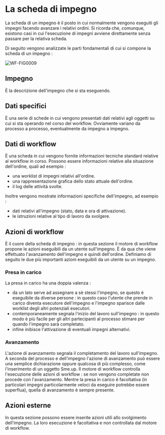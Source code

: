 # La scheda di impegno

La scheda di un impegno è il posto in cui normalmente vengono eseguiti gli impegni facendo avanzare i relativi ordini.
Si ricorda che, comunque, esistono casi in cui l'esecuzione di impegni avviene direttamente senza passare per la relativa scheda.

Di seguito vengono analizzate le parti fondamentali di cui si compone la scheda di un impegno : 

![WF-FIG0009](http://localhost:3000/immagini/MBDOC_SCH-F2_EXEC/WF-FIG0009.png)
## Impegno

È la descrizione dell'impegno che si sta eseguendo.

## Dati specifici

È una serie di schede in cui vengono presentati dati relativi agli oggetti su cui si sta operando nel corso del workflow.
Ovviamente variano da processo a processo, eventualmente da impegno a impegno.

## Dati di workflow

È una scheda in cui vengono fornite informazioni tecniche standard relative al workflow in corso.
Possono essere informazioni relative alla situazione dell'ordine, quali ad esempio : 
 * una worklist di impegni relativi all'ordine.
 * una rappresentazione grafica dello stato attuale dell'ordine.
 * il log delle attività svolte.

Inoltre vengono mostrate informazioni specifiche dell'impegno, ad esempio : 
 * dati relativi all'impegno (stato, data e ora di attivazione).
 * le istruzioni relative al tipo di lavoro da svolgere.

## Azioni di workflow

È il cuore della scheda di impegno :  in questa sezione il motore di workflow propone le azioni eseguibili da un utente sull'impegno.
È da qua che viene effettuato l'avanzamento dell'impegno e quindi dell'ordine.
Definiamo di seguito le due più importanti azioni eseguibili da un utente su un impegno.

### Presa in carico

La presa in carico ha una doppia valenza : 
 * da un lato serve ad assegnare a sè stessi l'impegno, se questo è eseguibile da diverse persone :  in questo caso l'utente che prende in carico diventa esecutore dell'impegno e l'impegno sparisce dalle worklist degli altri potenziali esecutori.
 * contemporaneamente segnala l'inizio del lavoro sull'impegno :  in questo modo è più facile per gli altri partecipanti al processo stimare per quando l'impegno sarà completato.
 * infine inibisce l'attivazione di eventuali impegni alternativi.

### Avanzamento

L'azione di avanzamento segnala il completamento del lavoro sull'impegno.
A seconda del processo e dell'impegno l'azione di avanzamento può essere una semplice dichiarazione oppure qualcosa di più complesso, come
l'inserimento di un oggetto Sme.up. Il motore di workflow controlla l'esecuzione delle azioni di workflow :  se non vengono completate non procede con l'avanzamento.
Mentre la presa in carico è facoltativa (in particolari impegni particolarmente veloci da eseguire potrebbe essere superflua), quella di avanzamento è sempre presente.

## Azioni esterne

In questa sezione possono essere inserite azioni utili allo svolgimento dell'impegno. La loro esecuzione è facoltativa e non controllata dal motore di workflow.
